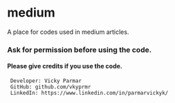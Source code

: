 # medium
A place for codes used in medium articles.

### Ask for permission before using the code.

#### Please give credits if you use the code.
     Developer: Vicky Parmar
     GitHub: github.com/vkyprmr
     LinkedIn: https://www.linkedin.com/in/parmarvickyk/
  
